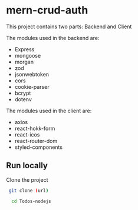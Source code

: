 # mern-crud-auth

This project contains two parts: Backend and Client

The modules used in the backend are:

- Express
- mongoose
- morgan
- zod
- jsonwebtoken
- cors
- cookie-parser
- bcrypt
- dotenv

The modules used in the client are:

- axios
- react-hokk-form
- react-icos
- react-router-dom
- styled-components

## Run locally

Clone the project

``` bash
 git clone (url)
```

```bash
  cd Todos-nodejs
```
